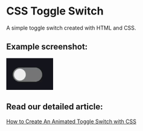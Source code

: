# CSS Toggle Switch

A simple toggle switch created with HTML and CSS.

## Example screenshot:

![Dump](https://raw.githubusercontent.com/orangeable/css-toggle-switch/master/example.gif)

## Read our detailed article:

[How to Create An Animated Toggle Switch with CSS](https://orangeable.com/css/toggle-switch)
